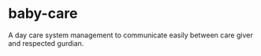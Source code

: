 # baby-care
A day care system management to communicate easily between care giver and respected gurdian.
